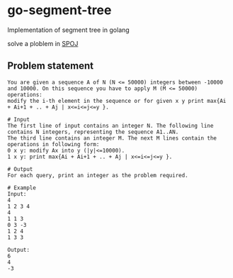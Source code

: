 # go-segment-tree
Implementation of segment tree in golang

solve a ploblem in [SPOJ](https://www.spoj.com/problems/GSS3/)

## Problem statement
```
You are given a sequence A of N (N <= 50000) integers between -10000 and 10000. On this sequence you have to apply M (M <= 50000) operations:
modify the i-th element in the sequence or for given x y print max{Ai + Ai+1 + .. + Aj | x<=i<=j<=y }.

# Input
The first line of input contains an integer N. The following line contains N integers, representing the sequence A1..AN.
The third line contains an integer M. The next M lines contain the operations in following form:
0 x y: modify Ax into y (|y|<=10000).
1 x y: print max{Ai + Ai+1 + .. + Aj | x<=i<=j<=y }.

# Output
For each query, print an integer as the problem required.

# Example
Input:
4
1 2 3 4
4
1 1 3
0 3 -3
1 2 4
1 3 3

Output:
6
4
-3
```
